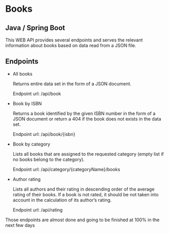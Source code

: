 # Books
Java / Spring Boot
-

This WEB API provides several endpoints and serves the relevant information about books based on data read from a JSON file.

Endpoints 
-

- All books

  Returns entire data set in the form of a JSON document.

  Endpoint url: /api/book

- Book by ISBN 

  Returns a book identified by the given ISBN number in the form of a JSON document or 
return a 404 if the book does not exists in the data set.

  Endpoint url: /api/book/{isbn}

- Book by category 

  Lists all books that are assigned to the requested category (empty list if no books belong to the category).

  Endpoint url: /api/category/{categoryName}/books

- Author rating 

  Lists all authors and their rating in descending order of the average rating of their books. 
If a book is not rated, it should be not taken into account in the calculation of its author’s rating.

  Endpoint url: /api/rating

Those endpoints are almost done and going to be finished at 100% in the next few days 
